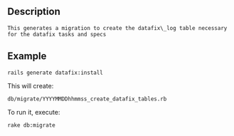 ## Description
    This generates a migration to create the datafix\_log table necessary for the datafix tasks and specs

## Example

    rails generate datafix:install

This will create:

    db/migrate/YYYYMMDDhhmmss_create_datafix_tables.rb

To run it, execute:

    rake db:migrate

